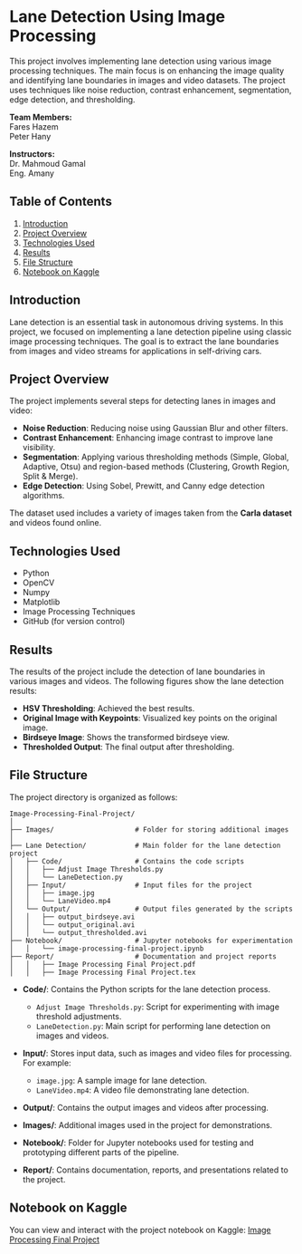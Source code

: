 # Lane Detection Using Image Processing

This project involves implementing lane detection using various image processing techniques. The main focus is on enhancing the image quality and identifying lane boundaries in images and video datasets. The project uses techniques like noise reduction, contrast enhancement, segmentation, edge detection, and thresholding.

**Team Members:**  
Fares Hazem  
Peter Hany  

**Instructors:**  
Dr. Mahmoud Gamal  
Eng. Amany  

## Table of Contents

1. [Introduction](#introduction)
2. [Project Overview](#project-overview)
3. [Technologies Used](#technologies-used)
4. [Results](#results)
5. [File Structure](#file-structure)
6. [Notebook on Kaggle](#notebook-on-kaggle)

## Introduction

Lane detection is an essential task in autonomous driving systems. In this project, we focused on implementing a lane detection pipeline using classic image processing techniques. The goal is to extract the lane boundaries from images and video streams for applications in self-driving cars.

## Project Overview

The project implements several steps for detecting lanes in images and video:
- **Noise Reduction**: Reducing noise using Gaussian Blur and other filters.
- **Contrast Enhancement**: Enhancing image contrast to improve lane visibility.
- **Segmentation**: Applying various thresholding methods (Simple, Global, Adaptive, Otsu) and region-based methods (Clustering, Growth Region, Split & Merge).
- **Edge Detection**: Using Sobel, Prewitt, and Canny edge detection algorithms.

The dataset used includes a variety of images taken from the **Carla dataset** and videos found online.

## Technologies Used

- Python
- OpenCV
- Numpy
- Matplotlib
- Image Processing Techniques
- GitHub (for version control)

## Results

The results of the project include the detection of lane boundaries in various images and videos. The following figures show the lane detection results:

- **HSV Thresholding**: Achieved the best results.
- **Original Image with Keypoints**: Visualized key points on the original image.
- **Birdseye Image**: Shows the transformed birdseye view.
- **Thresholded Output**: The final output after thresholding.

## File Structure

The project directory is organized as follows:

```
Image-Processing-Final-Project/
│
├── Images/                    # Folder for storing additional images
│
├── Lane Detection/            # Main folder for the lane detection project
│   ├── Code/                  # Contains the code scripts
│   │   ├── Adjust Image Thresholds.py
│   │   └── LaneDetection.py
│   ├── Input/                 # Input files for the project
│   │   ├── image.jpg
│   │   └── LaneVideo.mp4
│   └── Output/                # Output files generated by the scripts
│   │   ├── output_birdseye.avi
│   │   └── output_original.avi
│   │   └── output_thresholded.avi
├── Notebook/                  # Jupyter notebooks for experimentation
│   │   └── image-processing-final-project.ipynb
├── Report/                    # Documentation and project reports
│   │   ├── Image Processing Final Project.pdf
│   │   ├── Image Processing Final Project.tex
```

- **Code/**: Contains the Python scripts for the lane detection process. 
  - `Adjust Image Thresholds.py`: Script for experimenting with image threshold adjustments.
  - `LaneDetection.py`: Main script for performing lane detection on images and videos.

- **Input/**: Stores input data, such as images and video files for processing. For example:
  - `image.jpg`: A sample image for lane detection.
  - `LaneVideo.mp4`: A video file demonstrating lane detection.

- **Output/**: Contains the output images and videos after processing.

- **Images/**: Additional images used in the project for demonstrations.

- **Notebook/**: Folder for Jupyter notebooks used for testing and prototyping different parts of the pipeline.

- **Report/**: Contains documentation, reports, and presentations related to the project.

## Notebook on Kaggle

You can view and interact with the project notebook on Kaggle: [Image Processing Final Project](https://www.kaggle.com/code/fareshazem/image-processing-final-project)
